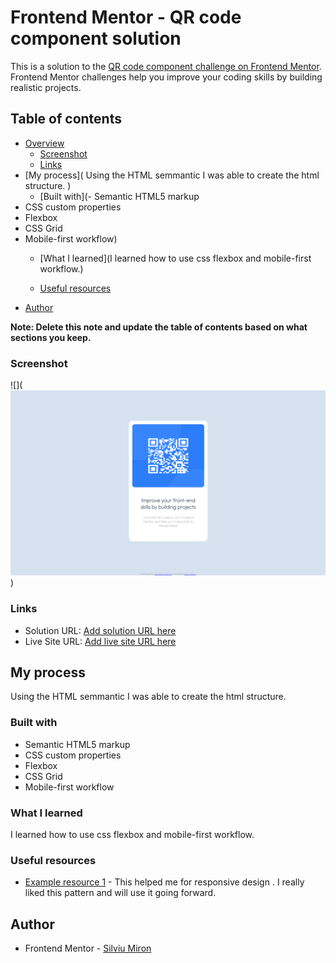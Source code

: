 # Frontend Mentor - QR code component solution

This is a solution to the [QR code component challenge on Frontend Mentor](https://www.frontendmentor.io/challenges/qr-code-component-iux_sIO_H). Frontend Mentor challenges help you improve your coding skills by building realistic projects. 

## Table of contents
- [Overview](#overview)
  - [Screenshot](image-1.png)
  - [Links](#links)
- [My process]( Using the HTML semmantic I was able to create the html structure. )
  - [Built with](- Semantic HTML5 markup
- CSS custom properties
- Flexbox
- CSS Grid
- Mobile-first workflow)
  - [What I learned](I learned how to use css flexbox and mobile-first workflow.)
  
  - [Useful resources](https://web.dev/learn/design)
- [Author](https://www.frontendmentor.io/profile/Silviu392)


**Note: Delete this note and update the table of contents based on what sections you keep.**

### Screenshot

![](![Alt text](image-1.png))

### Links

- Solution URL: [Add solution URL here](https://your-solution-url.com)
- Live Site URL: [Add live site URL here](https://your-live-site-url.com)

## My process
 Using the HTML semmantic I was able to create the html structure. 
### Built with

- Semantic HTML5 markup
- CSS custom properties
- Flexbox
- CSS Grid
- Mobile-first workflow


### What I learned

I learned how to use css flexbox and mobile-first workflow.

### Useful resources

- [Example resource 1](https://web.dev/learn/design) - This helped me for responsive design  . I really liked this pattern and will use it going forward.


## Author

- Frontend Mentor - [Silviu Miron](https://www.frontendmentor.io/profile/Silviu392)





